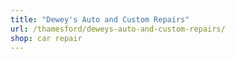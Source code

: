 ```yaml
---
title: "Dewey's Auto and Custom Repairs"
url: /thamesford/deweys-auto-and-custom-repairs/
shop: car repair
---
```

